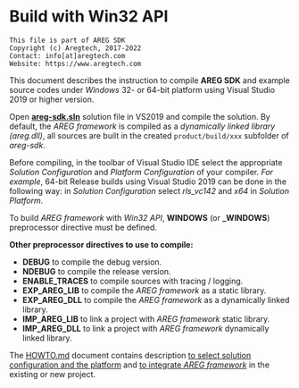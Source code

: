 ﻿# Build with Win32 API
```
This file is part of AREG SDK
Copyright (c) Aregtech, 2017-2022
Contact: info[at]aregtech.com
Website: https://www.aregtech.com
```

This document describes the instruction to compile **AREG SDK** and example source codes under _Windows_ 32- or 64-bit platform using Visual Studio 2019 or higher version.

Open **[areg-sdk.sln](./../areg-sdk.sln)** solution file in VS2019 and compile the solution. By default, the _AREG framework_ is compiled as a _dynamically linked library (areg.dll)_, all sources are built in the created `product/build/xxx` subfolder of _areg-sdk_.

Before compiling, in the toolbar of Visual Studio IDE select the appropriate _Solution Configuration_ and _Platform Configuration_ of your compiler. _For example_, 64-bit Release builds using Visual Studio 2019 can be done in the following way: in _Solution Configuration_ select _rls_vc142_ and _x64_ in _Solution Platform_. 

To build _AREG framework_ with _Win32 API_, **WINDOWS** (or **_WINDOWS**) preprocessor directive must be defined. 

**Other preprocessor directives to use to compile:**
- **DEBUG** to compile the debug version.
- **NDEBUG** to compile the release version.
- **ENABLE_TRACES** to compile sources with tracing / logging.
- **EXP_AREG_LIB** to compile the _AREG framework_ as a static library.
- **EXP_AREG_DLL** to compile the _AREG framework_ as a dynamically linked library.
- **IMP_AREG_LIB** to link a project with _AREG framework_ static library.
- **IMP_AREG_DLL** to link a project with _AREG framework_ dynamically linked library.

The [HOWTO.md](./HOWTO.md) document contains description [to select solution configuration and the platform](./HOWTO.md#windows-build) and [to integrate _AREG framework_](./HOWTO.md#how-to-create-a-project-or-integrate-in-project) in the existing or new project.

